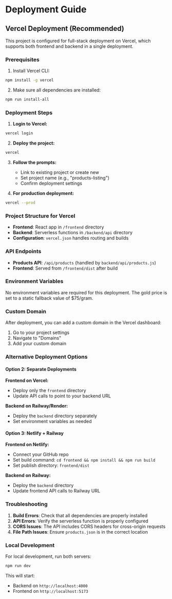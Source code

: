 # Deployment Guide

## Vercel Deployment (Recommended)

This project is configured for full-stack deployment on Vercel, which supports both frontend and backend in a single deployment.

### Prerequisites

1. Install Vercel CLI:
```bash
npm install -g vercel
```

2. Make sure all dependencies are installed:
```bash
npm run install-all
```

### Deployment Steps

1. **Login to Vercel:**
```bash
vercel login
```

2. **Deploy the project:**
```bash
vercel
```

3. **Follow the prompts:**
   - Link to existing project or create new
   - Set project name (e.g., "products-listing")
   - Confirm deployment settings

4. **For production deployment:**
```bash
vercel --prod
```

### Project Structure for Vercel

- **Frontend**: React app in `/frontend` directory
- **Backend**: Serverless functions in `/backend/api` directory
- **Configuration**: `vercel.json` handles routing and builds

### API Endpoints

- **Products API**: `/api/products` (handled by `backend/api/products.js`)
- **Frontend**: Served from `/frontend/dist` after build

### Environment Variables

No environment variables are required for this deployment. The gold price is set to a static fallback value of $75/gram.

### Custom Domain

After deployment, you can add a custom domain in the Vercel dashboard:
1. Go to your project settings
2. Navigate to "Domains"
3. Add your custom domain

### Alternative Deployment Options

#### Option 2: Separate Deployments

**Frontend on Vercel:**
- Deploy only the `frontend` directory
- Update API calls to point to your backend URL

**Backend on Railway/Render:**
- Deploy the `backend` directory separately
- Set environment variables as needed

#### Option 3: Netlify + Railway

**Frontend on Netlify:**
- Connect your GitHub repo
- Set build command: `cd frontend && npm install && npm run build`
- Set publish directory: `frontend/dist`

**Backend on Railway:**
- Deploy the `backend` directory
- Update frontend API calls to Railway URL

### Troubleshooting

1. **Build Errors**: Check that all dependencies are properly installed
2. **API Errors**: Verify the serverless function is properly configured
3. **CORS Issues**: The API includes CORS headers for cross-origin requests
4. **File Path Issues**: Ensure `products.json` is in the correct location

### Local Development

For local development, run both servers:
```bash
npm run dev
```

This will start:
- Backend on `http://localhost:4000`
- Frontend on `http://localhost:5173` 